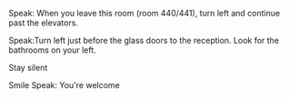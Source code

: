 Speak: When you leave this room (room 440/441), turn left and continue past the elevators.



Speak:Turn left just before the glass doors to the reception. Look for the bathrooms on your left.



Stay silent


Smile 
Speak: You're welcome
